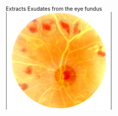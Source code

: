 Extracts Exudates from the eye fundus
![image](https://github.com/darshvaghasia12/image-magic/blob/main/Exudates/cotton%20wool%203.png)
